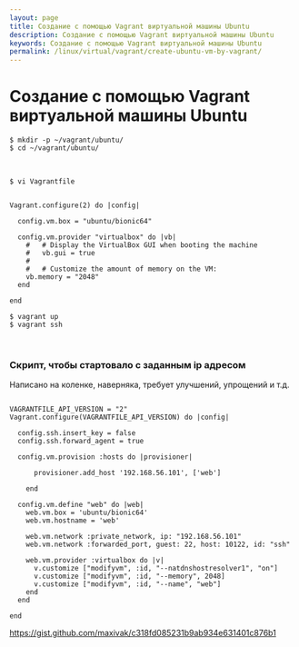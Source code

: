 ```yaml
---
layout: page
title: Создание с помощью Vagrant виртуальной машины Ubuntu
description: Создание с помощью Vagrant виртуальной машины Ubuntu
keywords: Создание с помощью Vagrant виртуальной машины Ubuntu
permalink: /linux/virtual/vagrant/create-ubuntu-vm-by-vagrant/
---
```


# Создание с помощью Vagrant виртуальной машины Ubuntu

    $ mkdir -p ~/vagrant/ubuntu/
    $ cd ~/vagrant/ubuntu/

<br/>

    $ vi Vagrantfile

```shell

Vagrant.configure(2) do |config|

  config.vm.box = "ubuntu/bionic64"

  config.vm.provider "virtualbox" do |vb|
    #   # Display the VirtualBox GUI when booting the machine
    #   vb.gui = true
    #
    #   # Customize the amount of memory on the VM:
    vb.memory = "2048"
  end

end

```

    $ vagrant up
    $ vagrant ssh

<br/>

### Скрипт, чтобы стартовало с заданным ip адресом

Написано на коленке, наверняка, требует улучшений, упрощений и т.д.

```shell

VAGRANTFILE_API_VERSION = "2"
Vagrant.configure(VAGRANTFILE_API_VERSION) do |config|

  config.ssh.insert_key = false
  config.ssh.forward_agent = true

  config.vm.provision :hosts do |provisioner|

      provisioner.add_host '192.168.56.101', ['web']

    end

  config.vm.define "web" do |web|
    web.vm.box = 'ubuntu/bionic64'
    web.vm.hostname = 'web'

    web.vm.network :private_network, ip: "192.168.56.101"
    web.vm.network :forwarded_port, guest: 22, host: 10122, id: "ssh"

    web.vm.provider :virtualbox do |v|
      v.customize ["modifyvm", :id, "--natdnshostresolver1", "on"]
      v.customize ["modifyvm", :id, "--memory", 2048]
      v.customize ["modifyvm", :id, "--name", "web"]
    end
  end

end

```

https://gist.github.com/maxivak/c318fd085231b9ab934e631401c876b1
